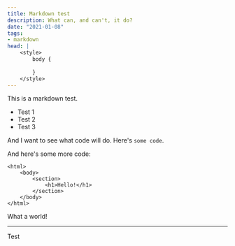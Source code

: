 ```yaml
---
title: Markdown test
description: What can, and can't, it do?
date: "2021-01-08"
tags: 
- markdown
head: |
    <style>
        body {
           
        }
    </style>
---
```

This is a markdown test.

* Test 1
* Test 2
* Test 3

And I want to see what code will do. Here's `some code`.

And here's some more code:

```
<html>
    <body>
        <section>
            <h1>Hello!</h1>
        </section>
    </body>
</html>
```

What a world!

---

Test